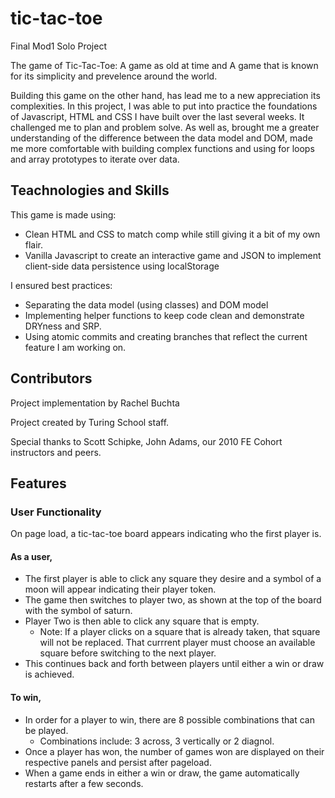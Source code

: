# tic-tac-toe
Final Mod1 Solo Project

The game of Tic-Tac-Toe: A game as old at time and A game that is known for its simplicity and prevelence around the world.

Building this game on the other hand, has lead me to a new appreciation its complexities. In this project, I was able to put into practice the foundations of Javascript, HTML and CSS I have built over the last several weeks. It challenged me to plan and problem solve. As well as, brought me a greater understanding of the difference between the data model and DOM, made me more comfortable with building complex functions and using for loops and array prototypes to iterate over data.


## Teachnologies and Skills

This game is made using:
  * Clean HTML and CSS to match comp while still giving it a bit of my own flair.
  * Vanilla Javascript to create an interactive game and JSON to implement client-side data persistence using localStorage

I ensured best practices:

  * Separating the data model (using classes) and DOM model
  * Implementing helper functions to keep code clean and demonstrate DRYness and SRP.
  * Using atomic commits and creating branches that reflect the current feature I am working on.
  
 ## Contributors
 
 Project implementation by Rachel Buchta
 
 Project created by Turing School staff.
 
 Special thanks to Scott Schipke, John Adams, our 2010 FE Cohort instructors and peers.
 
 ## Features
 
 ### User Functionality
 
 On page load, a tic-tac-toe board appears indicating who the first player is.
 
 #### As a user,
 
  * The first player is able to click any square they desire and a symbol of a moon will appear indicating their player token.
  * The game then switches to player two, as shown at the top of the board with the symbol of saturn.
  * Player Two is then able to click any square that is empty.
    * Note: If a player clicks on a square that is already taken, that square will not be replaced. That currrent player must choose an available square before         switching to the next player.
  * This continues back and forth between players until either a win or draw is achieved.
  
#### To win,

   * In order for a player to win, there are 8 possible combinations that can be played. 
     * Combinations include: 3 across, 3 vertically or 2 diagnol.
   * Once a player has won, the number of games won are displayed on their respective panels and persist after pageload.
   * When a game ends in either a win or draw, the game automatically restarts after a few seconds.
